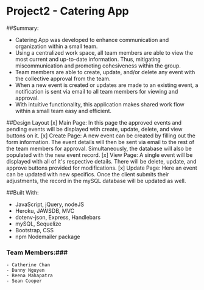 # Project2 - Catering App

##Summary:
* Catering App was developed to enhance communication and organization within a small team.
* Using a centralized work space, all team members are able to view the most current and up-to-date information. Thus, mitigating miscommunication and promoting cohesiveness within the group.
* Team members are able to create, update, and/or delete any event with the collective approval from the team.
* When a new event is created or updates are made to an existing event, a notification is sent via email to all team members for viewing and approval.
* With intuitive functionality, this application makes shared work flow within a small team easy and efficient.

##Design Layout
[x] Main Page: In this page the approved events and pending events will be displayed with create, update, delete, and view buttons on it.
[x] Create Page: A new event can be created by filling out the form information. The event details will then be sent via email to the rest of the team members for approval. Simultaneously, the database will also be populated with the new event record.
[x] View Page: A single event will be displayed with all of it's respective details. There will be delete, update, and approve buttons provided for modifications.
[x] Update Page: Here an event can be updated with new specifics. Once the client submits their adjustments, the record in the mySQL database will be updated as well.

##Built With:
* JavaScript, jQuery, nodeJS
* Heroku, JAWSDB, MVC
* dotenv-json, Express, Handlebars
* mySQL, Sequelize
* Bootstrap, CSS
* npm Nodemailer package

### Team Members:###
```
- Catherine Chan
- Danny Nguyen
- Reena Mahapatra
- Sean Cooper
```